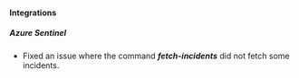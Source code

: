 
#### Integrations
##### Azure Sentinel
- Fixed an issue where the command ***fetch-incidents*** did not fetch some incidents.
